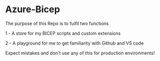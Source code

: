 # Azure-Bicep

The purpose of this Repo is to fulfil two functions

1 - A store for my BICEP scripts and custom extensions

2 - A playground for me to get familiarity with Github and VS code

Expect mistakes and don't use any of this for production environments! 
